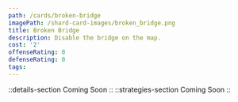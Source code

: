 ```yaml
---
path: /cards/broken-bridge
imagePath: /shard-card-images/broken_bridge.png
title: Broken Bridge
description: Disable the bridge on the map.
cost: '2'
offenseRating: 0
defenseRating: 0
tags:
---
```

::details-section
Coming Soon
::
::strategies-section
Coming Soon
::